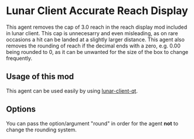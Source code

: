 # Lunar Client Accurate Reach Display

This agent removes the cap of 3.0 reach in the reach display mod included in lunar client. This cap is unnecesarry and even misleading, as on rare occasions a hit can be landed at a slightly larger distance.
This agent also removes the rounding of reach if the decimal ends with a zero, e.g. 0.00 being rounded to 0, as it can be unwanted for the size of the box to change frequently.

## Usage of this mod

This agent can be used easily by using [lunar-client-qt](https://github.com/Youded-byte/lunar-client-qt).

## Options
You can pass the option/argument "round" in order for the agent **not** to change the rounding system.